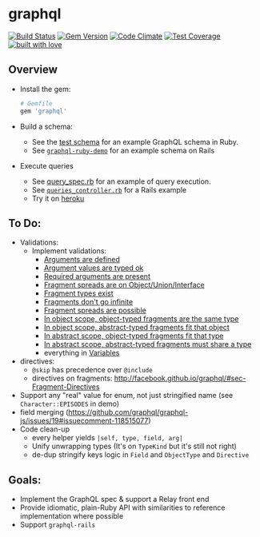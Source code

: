 # graphql

[![Build Status](https://travis-ci.org/rmosolgo/graphql-ruby.svg?branch=master)](https://travis-ci.org/rmosolgo/graphql-ruby)
[![Gem Version](https://badge.fury.io/rb/graphql.svg)](https://rubygems.org/gems/graphql)
[![Code Climate](https://codeclimate.com/github/rmosolgo/graphql-ruby/badges/gpa.svg)](https://codeclimate.com/github/rmosolgo/graphql-ruby)
[![Test Coverage](https://codeclimate.com/github/rmosolgo/graphql-ruby/badges/coverage.svg)](https://codeclimate.com/github/rmosolgo/graphql-ruby)
[![built with love](https://cloud.githubusercontent.com/assets/2231765/6766607/d07992c6-cfc9-11e4-813f-d9240714dd50.png)](http://rmosolgo.github.io/react-badges/)

## Overview

- Install the gem:

  ```ruby
  # Gemfile
  gem 'graphql'
  ```

- Build a schema:
  - See the [test schema](https://github.com/rmosolgo/graphql-ruby/blob/master/spec/support/dummy_app.rb) for an example GraphQL schema in Ruby.
  - See [`graphql-ruby-demo`](https://github.com/rmosolgo/graphql-ruby-demo) for an example schema on Rails

- Execute queries
  - See [query_spec.rb](https://github.com/rmosolgo/graphql-ruby/blob/master/spec/graph_ql/query_spec.rb) for an example of query execution.
  - See [`queries_controller.rb`](https://github.com/rmosolgo/graphql-ruby-demo/blob/master/app/controllers/queries_controller.rb) for a Rails example
  - Try it on [heroku](http://graphql-ruby-demo.herokuapp.com)

## To Do:

- Validations:
  - Implement validations:
    - [Arguments are defined](http://facebook.github.io/graphql/#sec-Argument-Names)
    - [Argument values are typed ok](http://facebook.github.io/graphql/#sec-Compatible-Values)
    - [Required arguments are present](http://facebook.github.io/graphql/#sec-Required-Arguments)
    - [Fragment spreads are on Object/Union/Interface](http://facebook.github.io/graphql/#sec-Fragments-On-Composite-Types)
    - [Fragment types exist](http://facebook.github.io/graphql/#sec-Fragment-Spread-Type-Existence)
    - [Fragments don't go infinite](http://facebook.github.io/graphql/#sec-Fragment-spreads-must-not-form-cycles)
    - [Fragment spreads are possible](http://facebook.github.io/graphql/#sec-Fragment-spread-is-possible)
    - [In object scope, object-typed fragments are the same type](http://facebook.github.io/graphql/#sec-Object-Spreads-In-Object-Scope)
    - [In object scope, abstract-typed fragments fit that object](http://facebook.github.io/graphql/#sec-Abstract-Spreads-in-Object-Scope)
    - [In abstract scope, object-typed fragments fit that type](http://facebook.github.io/graphql/#sec-Object-Spreads-In-Abstract-Scope)
    - [In abstract scope, abstract-typed fragments must share a type](http://facebook.github.io/graphql/#sec-Abstract-Spreads-in-Abstract-Scope)
    - everything in [Variables](http://facebook.github.io/graphql/#sec-Validation.Operations.Variables)
- directives:
  - `@skip` has precedence over `@include`
  - directives on fragments: http://facebook.github.io/graphql/#sec-Fragment-Directives
- Support any "real" value for enum, not just stringified name (see `Character::EPISODES` in demo)
- field merging (https://github.com/graphql/graphql-js/issues/19#issuecomment-118515077)
- Code clean-up
  - every helper yields `|self, type, field, arg|`
  - Unify unwrapping types (It's on `TypeKind` but it's still not right)
  - de-dup stringify keys logic in `Field` and `ObjectType` and `Directive`

## Goals:

- Implement the GraphQL spec & support a Relay front end
- Provide idiomatic, plain-Ruby API with similarities to reference implementation where possible
- Support `graphql-rails`
